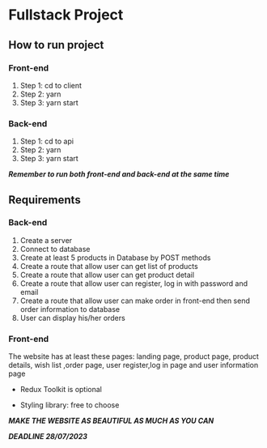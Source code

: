 # Fullstack Project

## How to run project

### Front-end

1. Step 1: cd to client
2. Step 2: yarn
3. Step 3: yarn start

### Back-end

1. Step 1: cd to api
2. Step 2: yarn
3. Step 3: yarn start

**_Remember to run both front-end and back-end at the same time_**

## Requirements

### Back-end

1. Create a server
2. Connect to database
3. Create at least 5 products in Database by POST methods
4. Create a route that allow user can get list of products
5. Create a route that allow user can get product detail
6. Create a route that allow user can register, log in with password and email
7. Create a route that allow user can make order in front-end then send order information to database
8. User can display his/her orders

### Front-end

The website has at least these pages: landing page, product page, product details, wish list ,order page, user register,log in page and user information page

- Redux Toolkit is optional

- Styling library: free to choose

**_MAKE THE WEBSITE AS BEAUTIFUL AS MUCH AS YOU CAN_**

**_DEADLINE 28/07/2023_**
